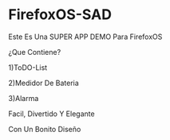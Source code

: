FirefoxOS-SAD
==================
Este Es Una SUPER APP DEMO Para FirefoxOS

¿Que Contiene?

1)ToDO-List

2)Medidor De Bateria

3)Alarma

Facil, Divertido Y Elegante

Con Un Bonito Diseño
